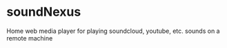 soundNexus
==========

Home web media player for playing soundcloud, youtube, etc. sounds on a remote machine
